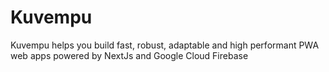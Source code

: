 # Kuvempu
Kuvempu helps you build fast, robust, adaptable and high performant PWA web apps powered by NextJs and Google Cloud Firebase




  
